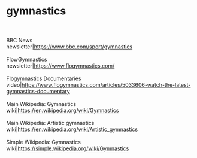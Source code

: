 # gymnastics<br><br>

BBC News<br>newsletter|https://www.bbc.com/sport/gymnastics<br><br>
FlowGymnastics<br>newsletter|https://www.flogymnastics.com/<br><br>
Flogymnastics Documentaries<br>video|https://www.flogymnastics.com/articles/5033606-watch-the-latest-gymnastics-documentary<br><br>
Main Wikipedia: Gymnastics<br>wiki|https://en.wikipedia.org/wiki/Gymnastics<br><br>
Main Wikipedia: Artistic gymnastics<br>wiki|https://en.wikipedia.org/wiki/Artistic_gymnastics<br><br>
Simple Wikipedia: Gymnastics<br>wiki|https://simple.wikipedia.org/wiki/Gymnastics<br><br>
